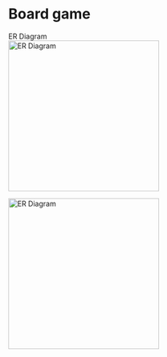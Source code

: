 # Board game
ER Diagram  
<img alt="ER Diagram" height="300px" src="https://pp.userapi.com/c840220/v840220414/82fc5/tKc9T4mdGcU.jpg">  

<img alt="ER Diagram" height="300px" src="https://pp.userapi.com/c834100/v834100414/e73a1/xN9FUmNLKRQ.jpg">
